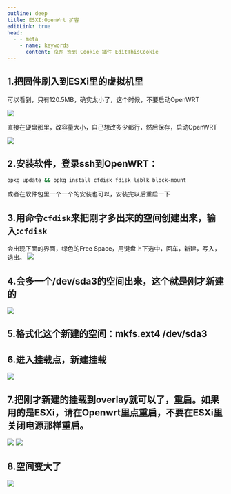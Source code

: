 ```yaml
---
outline: deep
title: ESXI:OpenWrt 扩容
editLink: true
head:
  - - meta
    - name: keywords
      content: 京东 签到 Cookie 插件 EditThisCookie
---
```


## 1.把固件刷入到ESXi里的虚拟机里

可以看到，只有120.5MB，确实太小了，这个时候，不要启动OpenWRT

![](https://cdn.jsdelivr.net/gh/vanhiupun/pic@1.0/img/2022112001.png)

直接在硬盘那里，改容量大小，自己想改多少都行，然后保存，启动OpenWRT

![](https://cdn.jsdelivr.net/gh/vanhiupun/pic@1.0/img/2022112002.png)

## 2.安装软件，登录ssh到OpenWRT：
```bash
opkg update && opkg install cfdisk fdisk lsblk block-mount
```
或者在软件包里一个一个的安装也可以，安装完以后重启一下

## 3.用命令`cfdisk`来把刚才多出来的空间创建出来，输入:`cfdisk`

会出现下面的界面，绿色的Free Space，用键盘上下选中，回车，新建，写入，退出。
![](https://cdn.jsdelivr.net/gh/vanhiupun/pic@1.0/img/2022112003.png)

## 4.会多一个/dev/sda3的空间出来，这个就是刚才新建的
![](https://cdn.jsdelivr.net/gh/vanhiupun/pic@1.0/img/2022112004.png)

## 5.格式化这个新建的空间：mkfs.ext4 /dev/sda3

## 6.进入挂载点，新建挂载
![](https://cdn.jsdelivr.net/gh/vanhiupun/pic@1.0/img/2022112005.png)

## 7.把刚才新建的挂载到overlay就可以了，重启。如果用的是ESXi，请在Openwrt里点重启，不要在ESXi里关闭电源那样重启。
![](https://cdn.jsdelivr.net/gh/vanhiupun/pic@1.0/img/2022112030.png)
![](https://cdn.jsdelivr.net/gh/vanhiupun/pic@1.0/img/2022112006.png)

## 8.空间变大了
![](https://cdn.jsdelivr.net/gh/vanhiupun/pic@1.0/img/2022112007.png)